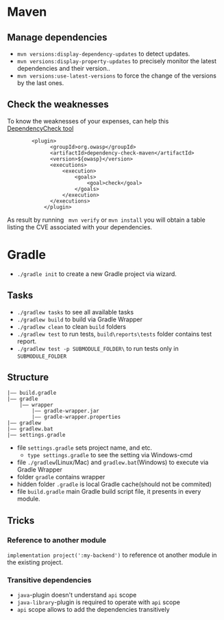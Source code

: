 # Maven

## Manage dependencies

* `mvn versions:display-dependency-updates` to detect updates.
* `mvn versions:display-property-updates` to precisely monitor the latest dependencies and their version..
* `mvn versions:use-latest-versions` to force the change of the versions by the last ones.

## Check the weaknesses

To know the weaknesses of your expenses, can help
this [DependencyCheck tool](https://jeremylong.github.io/DependencyCheck/)

```
        <plugin>
              <groupId>org.owasp</groupId>
              <artifactId>dependency-check-maven</artifactId>
              <version>${owasp}</version>
              <executions>
                  <execution>
                      <goals>
                          <goal>check</goal>
                      </goals>
                  </execution>
              </executions>
            </plugin>
```

As result by running ` mvn verify` or `mvn install`  you will obtain a table listing the CVE associated with your
dependencies.

# Gradle

* `./gradle init` to create a new Gradle project via wizard.

## Tasks 
* `./gradlew tasks` to see all available tasks
* `./gradlew build` to build via Gradle Wrapper
* `./gradlew clean` to clean `build` folders
* `./gradlew test` to run tests, `build\reports\tests` folder contains test report.
* `./gradlew test -p SUBMODULE_FOLDER\` to run tests only in `SUBMODULE_FOLDER`

## Structure

```
|—— build.gradle
|—— gradle
    |—— wrapper
        |—— gradle-wrapper.jar
        |—— gradle-wrapper.properties
|—— gradlew
|—— gradlew.bat
|—— settings.gradle
```
- file `settings.gradle` sets project name, and etc.
    - `type settings.gradle` to see the setting via Windows-cmd
- file `./gradlew`(Linux/Mac) and `gradlew.bat`(Windows) to execute via Gradle Wrapper
- folder `gradle` contains wrapper
- hidden folder `.gradle` is local Gradle cache(should not be commited)
- file `build.gradle` main Gradle build script file, it presents in every module.

## Tricks

### Reference to another module

`implementation project(':my-backend')` to reference ot another module in the existing project.


### Transitive dependencies

* `java`-plugin doesn't understand `api` scope
* `java-library`-plugin is required to operate with `api` scope
* `api` scope allows to add the dependencies transitively

